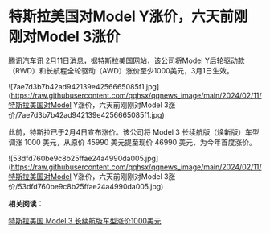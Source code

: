 # 特斯拉美国对Model Y涨价，六天前刚刚对Model 3涨价

腾讯汽车讯 2月11日消息，据特斯拉美国网站，该公司将Model Y后轮驱动款（RWD）和长航程全轮驱动（AWD）涨价至少1000美元，3月1日生效。

![7ae7d3b7b42ad942139e4256665085f1.jpg](https://raw.githubusercontent.com/qqhsx/qqnews_image/main/2024/02/11/特斯拉美国对Model Y涨价，六天前刚刚对Model 3涨价/7ae7d3b7b42ad942139e4256665085f1.jpg)

此前，特斯拉已于2月4日宣布涨价。该公司将 Model 3 长续航版（焕新版）车型调涨 1000 美元，从原价 45990 美元提至现价 46990
美元，为今年首度涨价。

![53dfd760be9c8b25ffae24a4990da005.jpg](https://raw.githubusercontent.com/qqhsx/qqnews_image/main/2024/02/11/特斯拉美国对Model Y涨价，六天前刚刚对Model 3涨价/53dfd760be9c8b25ffae24a4990da005.jpg)

**相关阅读：**

[特斯拉美国 Model 3 长续航版车型涨价1000美元](https://news.qq.com/rain/a/20240205A00NNT00)


